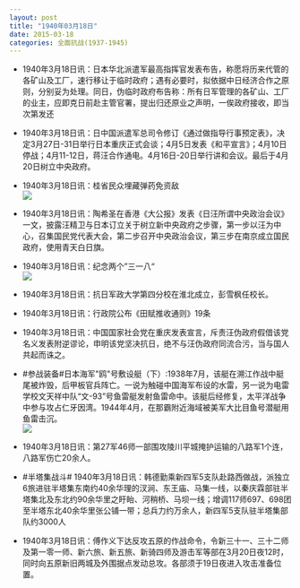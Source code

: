 ```yaml
---
layout: post
title: "1940年03月18日"
date: 2015-03-18
categories: 全面抗战(1937-1945)
---
```


<meta name="referrer" content="no-referrer" />

- 1940年3月18日讯：日本华北派遣军最高指挥官发表布告，称愿将历来代管的各矿山及工厂，速行移让于临时政府；遇有必要时，拟依据中日经济合作之原则，分别妥为处理。同日，伪临时政府布告称：所有日军管理的各矿山、工厂的业主，应即克日前赴主管官署，提出归还原业之声明，一俟政府接收，即当次第发还 

- 1940年3月18日讯：日中国派遣军总司令修订《通过做指导行事预定表》，决定3月27日-31日举行日本重庆正式会谈；4月5日发表《和平宣言》；4月10日停战；4月11-12日，蒋汪合作通电。4月16日-20日举行讲和会议。最后于4月20日树立中央政府。 

- 1940年3月18日讯：桂省民众埋藏弹药免资敌 <br/><img src="https://ww2.sinaimg.cn/large/aca367d8jw1eqa6l9ho6gj207h064t9a.jpg" />

- 1940年3月18日讯：陶希圣在香港《大公报》发表《日汪所谓中央政治会议》一文，披露汪精卫与日本订立关于树立新中央政府之步骤，第一步以汪为中心，召集国民党代表大会，第二步召开中央政治会议，第三步在南京成立国民政府，使用青天白日旗。 

- 1940年3月18日讯：纪念两个”三一八“ <br/><img src="https://ww1.sinaimg.cn/large/aca367d8jw1eqa4w7etfaj211g0ha4bb.jpg" />

- 1940年3月18日讯：抗日军政大学第四分校在淮北成立，彭雪枫任校长。 

- 1940年3月18日讯：行政院公布《田赋推收通则》19条 

- 1940年3月18日讯：中国国家社会党在重庆发表宣言，斥责汪伪政府假借该党名义发表附逆谬论，申明该党坚决抗日，绝不与汪伪政府同流合污，当与国人共起而诛之。 

- #参战装备#日本海军"鸥"号敷设艇（下）:1938年7月，该艇在溯江作战中艇尾被炸毁，后甲板官兵阵亡。一说为触碰中国海军布设的水雷，另一说为电雷学校文天祥中队“文-93”号鱼雷艇发射鱼雷命中。该艇后经修复，太平洋战争中参与攻占仁牙因湾。1944年4月，在那霸附近海域被美军大比目鱼号潜艇用鱼雷击沉。 <br/><img src="https://ww3.sinaimg.cn/large/aca367d8jw1eq9niwcnqaj20hs0zc10g.jpg" />

- 1940年3月18日讯：第27军46师一部围攻陵川平城掩护运输的八路军1个连，八路军伤亡20余人。 

- #半塔集战斗# 1940年3月18日讯：韩德勤乘新四军5支队赴路西做战，派独立6旅进驻半塔集东南约40余华理的汊涧、东王庙、马集一线，以秦庆霖部驻半塔集北及东北约90余华里之盱眙、河稍桥、马坝一线；增调117师697、698团至半塔东北40余华里张公铺一带；总兵力约万余人，新四军5支队驻半塔集部队约3000人 

- 1940年3月18日讯：傅作义下达反攻五原的作战命令，令新三十一、三十二师及第一零一师、新六旅、新五旅、新骑四师及游击军等部在3月20日夜12时，同时向五原新旧两城及外围据点发动总攻。各部须于19日夜进入攻击准备位置。 

